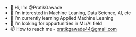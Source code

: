 - 👋 Hi, I’m @PratikGawade
- 👀 I’m interested in Machine Leaning, Data Science, AI, etc
- 🌱 I’m currently learning Applied Machine Leaning
- 💞️ I’m looking for oppurtunities in ML/AI field
- 📫 How to reach me - pratikgawade44@gmail.com

